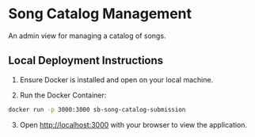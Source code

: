 # Song Catalog Management

An admin view for managing a catalog of songs.

## Local Deployment Instructions

1. Ensure Docker is installed and open on your local machine.

2. Run the Docker Container:

```bash
docker run -p 3000:3000 sb-song-catalog-submission
```

3. Open [http://localhost:3000](http://localhost:3000) with your browser to view the application.
